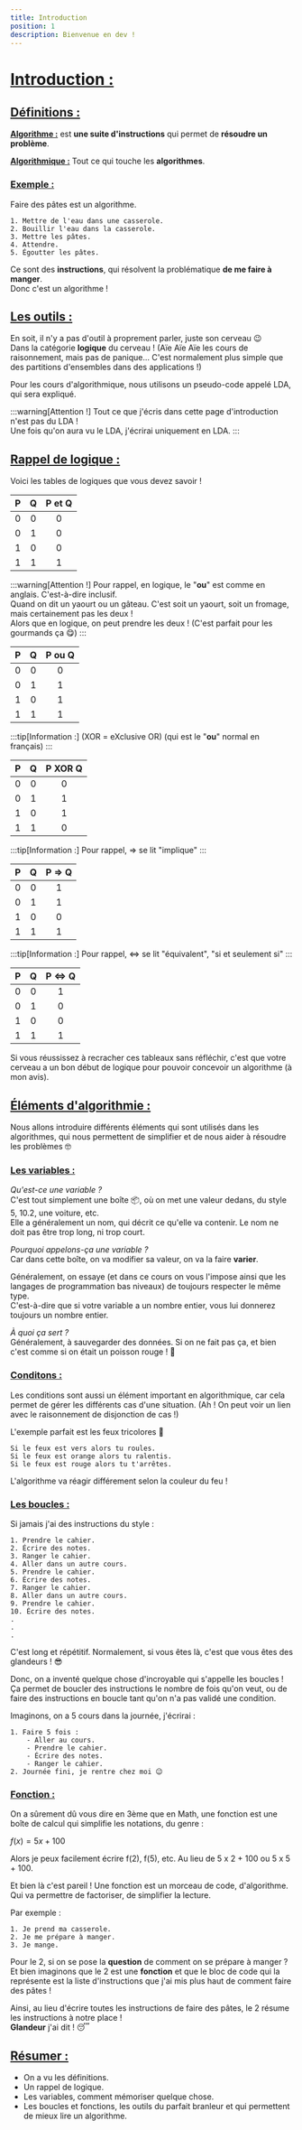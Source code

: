 ```yaml
---
title: Introduction
position: 1
description: Bienvenue en dev !
---
```

# <u>Introduction :</u>

## <u>Définitions :</u>

**<u>Algorithme :</u>** est **une suite d'instructions** qui permet de **résoudre un problème**.

**<u>Algorithmique :</u>** Tout ce qui touche les **algorithmes**.

### <u>Exemple :</u>

Faire des pâtes est un algorithme.

```
1. Mettre de l'eau dans une casserole.
2. Bouillir l'eau dans la casserole.
3. Mettre les pâtes.
4. Attendre.
5. Égoutter les pâtes.
```

Ce sont des **instructions**, qui résolvent la problématique **de me faire à manger**.<br/>
Donc c'est un algorithme !

## <u>Les outils :</u>

En soit, il n'y a pas d'outil à proprement parler, juste son cerveau 😉<br/>
Dans la catégorie **logique** du cerveau ! (Aïe Aïe Aïe les cours de raisonnement, mais pas de panique... C'est normalement plus simple que des partitions d'ensembles dans des applications !)

Pour les cours d'algorithmique, nous utilisons un pseudo-code appelé LDA, qui sera expliqué.

:::warning[Attention !]
Tout ce que j'écris dans cette page d'introduction n'est pas du LDA !<br/>
Une fois qu'on aura vu le LDA, j'écrirai uniquement en LDA.
:::

## <u>Rappel de logique :</u>

Voici les tables de logiques que vous devez savoir !

P | Q | P et Q
:---: | :---: | :---:
0 | 0 | 0
0 | 1 | 0
1 | 0 | 0
1 | 1 | 1

:::warning[Attention !]
Pour rappel, en logique, le "**ou**" est comme en anglais.
C'est-à-dire inclusif.<br/>
Quand on dit un yaourt ou un gâteau. C'est soit un yaourt, soit un fromage, mais certainement pas les deux !<br/>
Alors que en logique, on peut prendre les deux ! (C'est parfait pour les gourmands ça 😋)
:::

P | Q | P ou Q
:---: | :---: | :---:
0 | 0 | 0
0 | 1 | 1
1 | 0 | 1
1 | 1 | 1

:::tip[Information :]
(XOR = eXclusive OR) (qui est le "**ou**" normal en français)
:::

P | Q | P XOR Q
:---: | :---: | :---:
0 | 0 | 0
0 | 1 | 1
1 | 0 | 1
1 | 1 | 0

:::tip[Information :]
Pour rappel, $\Rightarrow$ se lit "implique"
:::

P | Q | P $\Rightarrow$ Q
:---: | :---: | :---:
0 | 0 | 1
0 | 1 | 1
1 | 0 | 0
1 | 1 | 1

:::tip[Information :]
Pour rappel, $\Leftrightarrow$ se lit "équivalent", "si et seulement si"
:::

P | Q | P $\Leftrightarrow$ Q
:---: | :---: | :---:
0 | 0 | 1
0 | 1 | 0
1 | 0 | 0
1 | 1 | 1

Si vous réussissez à recracher ces tableaux sans réfléchir, c'est que votre cerveau a un bon début de logique pour pouvoir concevoir un algorithme (à mon avis).

## <u>Éléments d'algorithmie :</u>

Nous allons introduire différents éléments qui sont utilisés dans les algorithmes, qui nous permettent de simplifier et de nous aider à résoudre les problèmes 🤓

### <u>Les variables :</u>

*Qu'est-ce une variable ?*<br/>
C'est tout simplement une boîte 📦, où on met une valeur dedans, du style 5, 10.2, une voiture, etc.<br/>
Elle a généralement un nom, qui décrit ce qu'elle va contenir. Le nom ne doit pas être trop long, ni trop court.

*Pourquoi appelons-ça une variable ?*<br/>
Car dans cette boîte, on va modifier sa valeur, on va la faire **varier**.

Généralement, on essaye (et dans ce cours on vous l'impose ainsi que les langages de programmation bas niveaux) de toujours respecter le même type.<br/>
C'est-à-dire que si votre variable a un nombre entier, vous lui donnerez toujours un nombre entier.

*À quoi ça sert ?*<br/>
Généralement, à sauvegarder des données. Si on ne fait pas ça, et bien c'est comme si on était un poisson rouge ! 🐠

### <u>Conditons :</u>

Les conditions sont aussi un élément important en algorithmique, car cela permet de gérer les différents cas d'une situation. (Ah ! On peut voir un lien avec le raisonnement de disjonction de cas !)

L'exemple parfait est les feux tricolores 🚦

```
Si le feux est vers alors tu roules.
Si le feux est orange alors tu ralentis.
Si le feux est rouge alors tu t'arrêtes.
```

L'algorithme va réagir différement selon la couleur du feu !

### <u>Les boucles :</u>

Si jamais j'ai des instructions du style :

```
1. Prendre le cahier.
2. Écrire des notes.
3. Ranger le cahier.
4. Aller dans un autre cours.
5. Prendre le cahier.
6. Écrire des notes.
7. Ranger le cahier.
8. Aller dans un autre cours.
9. Prendre le cahier.
10. Écrire des notes.
.
.
.
```

C'est long et répétitif. Normalement, si vous êtes là, c'est que vous êtes des glandeurs ! 😎

Donc, on a inventé quelque chose d'incroyable qui s'appelle les boucles ! Ça permet de boucler des instructions le nombre de fois qu'on veut, ou de faire des instructions en boucle tant qu'on n'a pas validé une condition.

Imaginons, on a 5 cours dans la journée, j'écrirai :

```
1. Faire 5 fois :
    - Aller au cours.
    - Prendre le cahier.
    - Écrire des notes.
    - Ranger le cahier.
2. Journée fini, je rentre chez moi 😉
```

### <u>Fonction :</u>

On a sûrement dû vous dire en 3ème que en Math, une fonction est une boîte de calcul qui simplifie les notations, du genre :

$f(x) = 5x + 100$

Alors je peux facilement écrire f(2), f(5), etc. Au lieu de 5 x 2 + 100 ou 5 x 5 + 100.

Et bien là c'est pareil ! Une fonction est un morceau de code, d'algorithme. Qui va permettre de factoriser, de simplifier la lecture.

Par exemple :

```
1. Je prend ma casserole.
2. Je me prépare à manger.
3. Je mange.
```

Pour le 2, si on se pose la **question** de comment on se prépare à manger ? Et bien imaginons que le 2 est une **fonction** et que le bloc de code qui la représente est la liste d'instructions que j'ai mis plus haut de comment faire des pâtes !

Ainsi, au lieu d'écrire toutes les instructions de faire des pâtes, le 2 résume les instructions à notre place !<br/>
**Glandeur** j'ai dit ! 😴

## <u>Résumer :</u>

- On a vu les définitions.<br/>
- Un rappel de logique.<br/>
- Les variables, comment mémoriser quelque chose.<br/>
- Les boucles et fonctions, les outils du parfait branleur et qui permettent de mieux lire un algorithme.